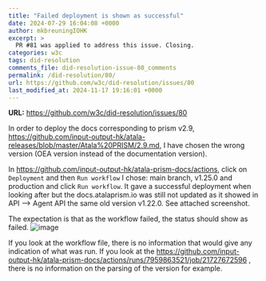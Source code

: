```yaml
---
title: "Failed deployment is shown as successful"
date: 2024-07-29 16:04:08 +0000
author: mkbreuningIOHK
excerpt: >
  PR #81 was applied to address this issue. Closing.
categories: w3c
tags: did-resolution
comments_file: did-resolution-issue-80_comments
permalink: /did-resolution/80/
url: https://github.com/w3c/did-resolution/issues/80
last_modified_at: 2024-11-17 19:16:01 +0000
---
```



**URL:** https://github.com/w3c/did-resolution/issues/80

In order to deploy the docs corresponding to prism v2.9, https://github.com/input-output-hk/atala-releases/blob/master/Atala%20PRISM/2.9.md, I have chosen the wrong version (OEA version instead of the documentation version).

In https://github.com/input-output-hk/atala-prism-docs/actions, click on `Deployment` and then `Run workflow`
I chose: main branch, v1.25.0 and production and click `Run workflow`.
It gave a successful deployment when looking after but the docs.atalaprism.io was still not updated as it showed in API --> Agent API the same old version v1.22.0. See attached screenshot.

The expectation is that as the workflow failed, the status should show as failed. 
![image](https://github.com/input-output-hk/atala-prism-docs/assets/97112931/c6ca4531-464e-4b5b-b133-716b881da379)

 If you look at the workflow file, there is no information that would give any indication of what was run.
If you look at the https://github.com/input-output-hk/atala-prism-docs/actions/runs/7959863521/job/21727672596 , there is no information on the parsing of the version for example.